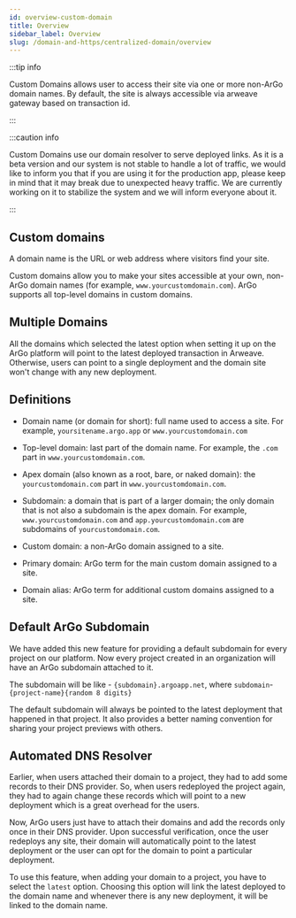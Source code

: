 ```yaml
---
id: overview-custom-domain
title: Overview
sidebar_label: Overview
slug: /domain-and-https/centralized-domain/overview
---
```


:::tip info

Custom Domains allows user to access their site via one or more non-ArGo domain names. By default, the site is always accessible via arweave gateway based on transaction id.

:::

:::caution info

Custom Domains use our domain resolver to serve deployed links. As it is a beta version and our system is not stable to handle a lot of traffic, we would like to inform you that if you are using it for the production app, please keep in mind that it may break due to unexpected heavy traffic. We are currently working on it to stabilize the system and we will inform everyone about it.

:::

## Custom domains

A domain name is the URL or web address where visitors find your site.

Custom domains allow you to make your sites accessible at your own, non-ArGo domain names (for example, `www.yourcustomdomain.com`). ArGo supports all top-level domains in custom domains.

## Multiple Domains

All the domains which selected the latest option when setting it up on the ArGo platform will point to the latest deployed transaction in Arweave. Otherwise, users can point to a single deployment and the domain site won't change with any new deployment.

## Definitions

- Domain name (or domain for short): full name used to access a site. For example, `yoursitename.argo.app` or `www.yourcustomdomain.com`

- Top-level domain: last part of the domain name. For example, the `.com` part in `www.yourcustomdomain.com`.

- Apex domain (also known as a root, bare, or naked domain): the `yourcustomdomain.com` part in `www.yourcustomdomain.com`.

- Subdomain: a domain that is part of a larger domain; the only domain that is not also a subdomain is the apex domain. For example, `www.yourcustomdomain.com` and `app.yourcustomdomain.com` are subdomains of `yourcustomdomain.com`.

- Custom domain: a non-ArGo domain assigned to a site.

- Primary domain: ArGo term for the main custom domain assigned to a site.

- Domain alias: ArGo term for additional custom domains assigned to a site.

## Default ArGo Subdomain

We have added this new feature for providing a default subdomain for every project on our platform. Now every project created in an organization will have an ArGo subdomain attached to it.

The subdomain will be like - `{subdomain}.argoapp.net`, where `subdomain`- `{project-name}{random 8 digits}`

The default subdomain will always be pointed to the latest deployment that happened in that project. It also provides a better naming convention for sharing your project previews with others.

## Automated DNS Resolver

Earlier, when users attached their domain to a project, they had to add some records to their DNS provider. So, when users redeployed the project again, they had to again change these records which will point to a new deployment which is a great overhead for the users.

Now, ArGo users just have to attach their domains and add the records only once in their DNS provider. Upon successful verification, once the user redeploys any site, their domain will automatically point to the latest deployment or the user can opt for the domain to point a particular deployment.

To use this feature, when adding your domain to a project, you have to select the `latest` option. Choosing this option will link the latest deployed to the domain name and whenever there is any new deployment, it will be linked to the domain name.
